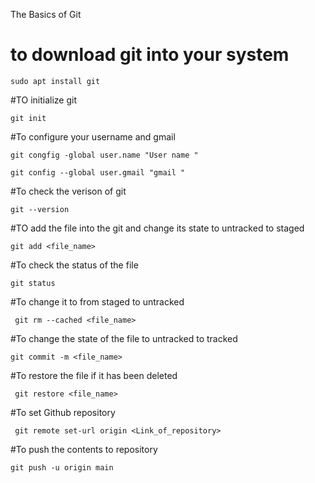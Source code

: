 The Basics of Git

# to download git into your system

    sudo apt install git

#TO initialize git 

    git init 

#To configure your username and gmail

    git congfig -global user.name "User name "

    git config --global user.gmail "gmail "

#To check the verison of git

    git --version

#TO add the file into the git and change its state to untracked to staged

    git add <file_name>

#To check the status of the file

    git status 

#To change it to from staged to untracked

     git rm --cached <file_name>

#To change the state of the file to untracked to tracked

    git commit -m <file_name>

#To restore the file if it has been deleted
    
     git restore <file_name>

#To set Github repository

     git remote set-url origin <Link_of_repository>

#To push the contents to repository

    git push -u origin main

    